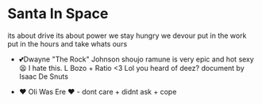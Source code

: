 # Santa In Space
its about drive its about power we stay hungry we devour put in the work put in the hours and take whats ours
- 💕Dwayne "The Rock" Johnson
shoujo ramune is very epic and hot sexy 😫
I hate this.
L Bozo + Ratio <3
Lol you heard of deez?
document by Isaac De Snuts































- ❤ Oli Was Ere ❤ - dont care + didnt ask + cope
